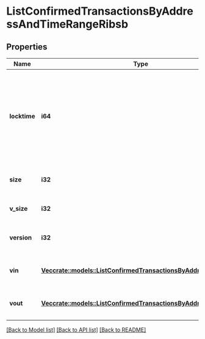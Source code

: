 # ListConfirmedTransactionsByAddressAndTimeRangeRibsb

## Properties

Name | Type | Description | Notes
------------ | ------------- | ------------- | -------------
**locktime** | **i64** | Represents the locktime on the transaction on the specific blockchain, i.e. the blockheight at which the transaction is valid. | 
**size** | **i32** | Represents the total size of this transaction. | 
**v_size** | **i32** | Defines the transaction's virtual size. | 
**version** | **i32** | Defines the version of the transaction. | 
**vin** | [**Vec<crate::models::ListConfirmedTransactionsByAddressRibsbVin>**](ListConfirmedTransactionsByAddressRIBSB_vin.md) | Represents the transaction inputs. | 
**vout** | [**Vec<crate::models::ListConfirmedTransactionsByAddressRibsbVout>**](ListConfirmedTransactionsByAddressRIBSB_vout.md) | Represents the transaction outputs. | 

[[Back to Model list]](../README.md#documentation-for-models) [[Back to API list]](../README.md#documentation-for-api-endpoints) [[Back to README]](../README.md)


